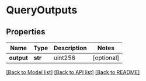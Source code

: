 # QueryOutputs

## Properties
Name | Type | Description | Notes
------------ | ------------- | ------------- | -------------
**output** | **str** | uint256 | [optional] 

[[Back to Model list]](../README.md#documentation-for-models) [[Back to API list]](../README.md#documentation-for-api-endpoints) [[Back to README]](../README.md)

